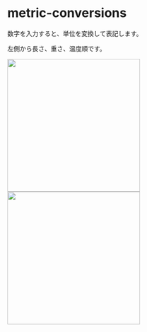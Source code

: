 # metric-conversions

数字を入力すると、単位を変換して表記します。

左側から長さ、重さ、温度順です。

<div>
  <img src="https://user-images.githubusercontent.com/59629974/101329605-f1fb9e80-38b4-11eb-91ff-a9736f237f19.png" width=300>
  <img src="https://user-images.githubusercontent.com/59629974/101329614-f4f68f00-38b4-11eb-95ca-17080b062380.png" width=300>
</div>
